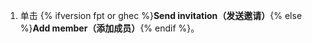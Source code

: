 1. 单击 {% ifversion fpt or ghec %}**Send invitation（发送邀请）**{% else %}**Add member（添加成员）**{% endif %}。
